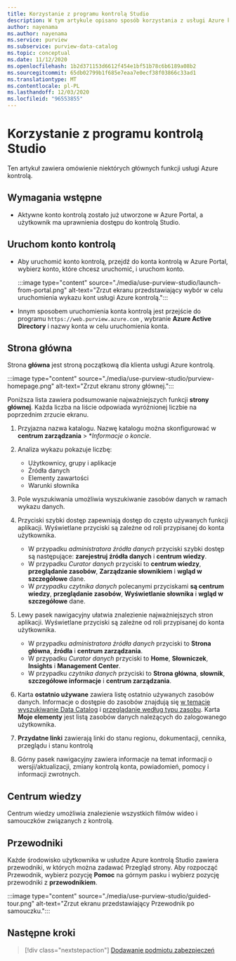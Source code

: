```yaml
---
title: Korzystanie z programu kontrolą Studio
description: W tym artykule opisano sposób korzystania z usługi Azure kontrolą Studio.
author: nayenama
ms.author: nayenama
ms.service: purview
ms.subservice: purview-data-catalog
ms.topic: conceptual
ms.date: 11/12/2020
ms.openlocfilehash: 1b2d371153d6612f454e1bf51b78c6b6189a08b2
ms.sourcegitcommit: 65db02799b1f685e7eaa7e0ecf38f03866c33ad1
ms.translationtype: MT
ms.contentlocale: pl-PL
ms.lasthandoff: 12/03/2020
ms.locfileid: "96553855"
---
```

# <a name="use-purview-studio"></a>Korzystanie z programu kontrolą Studio

Ten artykuł zawiera omówienie niektórych głównych funkcji usługi Azure kontrolą.

## <a name="prerequisites"></a>Wymagania wstępne

* Aktywne konto kontrolą zostało już utworzone w Azure Portal, a użytkownik ma uprawnienia dostępu do kontrolą Studio.

## <a name="launch-purview-account"></a>Uruchom konto kontrolą

* Aby uruchomić konto kontrolą, przejdź do konta kontrolą w Azure Portal, wybierz konto, które chcesz uruchomić, i uruchom konto.

   :::image type="content" source="./media/use-purview-studio/launch-from-portal.png" alt-text="Zrzut ekranu przedstawiający wybór w celu uruchomienia wykazu kont usługi Azure kontrolą.":::

* Innym sposobem uruchomienia konta kontrolą jest przejście do programu `https://web.purview.azure.com` , wybranie **Azure Active Directory** i nazwy konta w celu uruchomienia konta.

## <a name="home-page"></a>Strona główna

Strona **główna** jest stroną początkową dla klienta usługi Azure kontrolą.

 :::image type="content" source="./media/use-purview-studio/purview-homepage.png" alt-text="Zrzut ekranu strony głównej.":::

Poniższa lista zawiera podsumowanie najważniejszych funkcji **strony głównej**. Każda liczba na liście odpowiada wyróżnionej liczbie na poprzednim zrzucie ekranu.

1. Przyjazna nazwa katalogu. Nazwę katalogu można skonfigurować w **centrum zarządzania** > **Informacje o koncie*.

2. Analiza wykazu pokazuje liczbę:
    - Użytkownicy, grupy i aplikacje
    - Źródła danych
    - Elementy zawartości
    - Warunki słownika

3. Pole wyszukiwania umożliwia wyszukiwanie zasobów danych w ramach wykazu danych.

4. Przyciski szybki dostęp zapewniają dostęp do często używanych funkcji aplikacji. Wyświetlane przyciski są zależne od roli przypisanej do konta użytkownika.

    - W przypadku *administratora źródła danych* przyciski szybki dostęp są następujące: **zarejestruj źródła danych** i **centrum wiedzy**.
    - W przypadku *Curator danych* przyciski to **centrum wiedzy**, **przeglądanie zasobów**, **Zarządzanie słownikiem** i **wgląd w szczegółowe** dane.
    - W *przypadku czytnika danych* polecanymi przyciskami **są centrum wiedzy**, **przeglądanie zasobów**, **Wyświetlanie słownika** i **wgląd w szczegółowe** dane.

5. Lewy pasek nawigacyjny ułatwia znalezienie najważniejszych stron aplikacji. Wyświetlane przyciski są zależne od roli przypisanej do konta użytkownika.

    - W przypadku *administratora źródła danych* przyciski to  **Strona główna**, **źródła** i **centrum zarządzania**.
    - W przypadku *Curator danych* przyciski to **Home**, **Słowniczek**, **Insights** i **Management Center**.
    - W przypadku *czytnika danych* przyciski to **Strona główna**, **słownik**, **szczegółowe informacje** i **centrum zarządzania**.
  
6. Karta **ostatnio używane** zawiera listę ostatnio używanych zasobów danych. Informacje o dostępie do zasobów znajdują się [w temacie wyszukiwanie Data Catalog](how-to-search-catalog.md) i [przeglądanie według typu zasobu](how-to-browse-catalog.md#browse-experience).  Karta **Moje elementy** jest listą zasobów danych należących do zalogowanego użytkownika.
7. **Przydatne linki** zawierają linki do stanu regionu, dokumentacji, cennika, przeglądu i stanu kontrolą
8. Górny pasek nawigacyjny zawiera informacje na temat informacji o wersji/aktualizacji, zmiany kontrolą konta, powiadomień, pomocy i informacji zwrotnych.

## <a name="knowledge-center"></a>Centrum wiedzy

Centrum wiedzy umożliwia znalezienie wszystkich filmów wideo i samouczków związanych z kontrolą.

## <a name="guided-tours"></a>Przewodniki

Każde środowisko użytkownika w usłudze Azure kontrolą Studio zawiera przewodniki, w których można zadawać Przegląd strony. Aby rozpocząć Przewodnik, wybierz pozycję **Pomoc** na górnym pasku i wybierz pozycję przewodniki z **przewodnikiem**.

:::image type="content" source="./media/use-purview-studio/guided-tour.png" alt-text="Zrzut ekranu przedstawiający Przewodnik po samouczku.":::

## <a name="next-steps"></a>Następne kroki

> [!div class="nextstepaction"]
> [Dodawanie podmiotu zabezpieczeń](tutorial-scan-data.md)